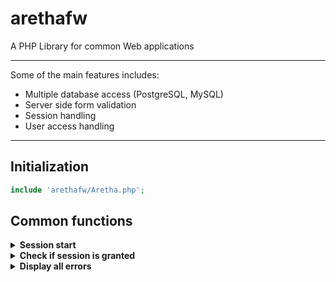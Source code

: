 # arethafw
A PHP Library for common Web applications


- - - -

Some of the main features includes:


* Multiple database access (PostgreSQL, MySQL)
* Server side form validation
* Session handling
* User access handling

- - - -

## Initialization

```php
include 'arethafw/Aretha.php';
```

## Common functions

<details>
  <summary><strong>Session start</strong></summary>
  <p>
  <code>
  Aretha::sessionStart();
  </code>
  </p>
</details>

<details>
<summary><strong>Check if session is granted</strong></summary>
<p>
<pre>
Aretha::sessionGranted();
</pre>
</p>
<p>
<strong>Example</strong>
<pre>
if (Aretha::sessionGranted()) {
  // Access granted
} else {
  // Access denied
}
</pre>
</p>
</details>

<details>
<summary><strong>Display all errors</strong></summary>
<p>
<pre>
Aretha::allErrors();
</pre>
</p>
</details>


